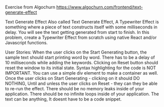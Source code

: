 Exercise from Algochurn
https://www.algochurn.com/frontend/text-generate-effect


Text Generate Effect
Also called Text Generate Effect, A Typewriter Effect is something where a piece of text constructs itself with some milliseconds in delay. You will see the text getting generated from start to finish. In this problem, create a Typewriter Effect from scratch using native React and/or Javascript functions.



User Stories:
When the user clicks on the Start Generating button, the sample text should start printing word by word.
There has to be a delay of 10 milliseconds while adding the keywords.
Clicking on Reset button should reset the window to its initial state.
Syntax highlighting for the code is NOT IMPORTANT. You can use a simple div element to make a container as well.
Once the user clicks on Start Generating - clicking on it should DO NOTHING, Until and unless the user clicks on Reset - they can they be able to re-run the effect.
There should be no memory leaks inside of your application.
There should be no infinite loops inside of your application.
The text can be anything, It doesnt have to be a code snippet.
